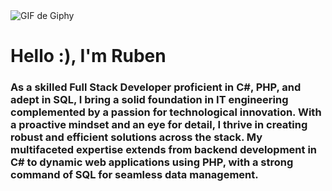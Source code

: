 <!DOCTYPE html>
<html>
<body>
  <div class="container" aling ="center">
    <img src="https://media.giphy.com/media/BemKqR9RDK4V2/giphy.gif" alt="GIF de Giphy">
    <h1 aling ="center">Hello :), I'm Ruben</h1>
    <h3 aling ="center">As a skilled Full Stack Developer proficient in C#, PHP, and adept in SQL, I bring a solid foundation in IT engineering complemented by a passion for technological innovation. With a proactive mindset and an eye for detail, I thrive in creating robust and efficient solutions across the stack. My multifaceted expertise extends from backend development in C# to dynamic web applications using PHP, with a strong command of SQL for seamless data management.</h3>
  </div>
</body>
</html>
